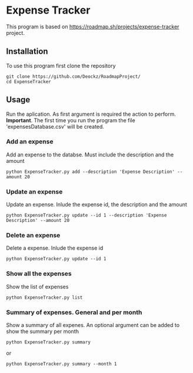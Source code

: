 # Expense Tracker

This program is based on https://roadmap.sh/projects/expense-tracker project.

## Installation

To use this program first clone the repository

```
git clone https://github.com/Deockz/RoadmapProject/
cd ExpenseTracker
```

## Usage

Run the aplication. As first argument is required the action to perform.
**Important**. The first time you run the program the file 'expensesDatabase.csv' will be created.

### Add an expense
Add an expense to the databse. Must include the description and the amount 
```
python ExpenseTracker.py add --description 'Expense Description' --amount 20
```

### Update an expense
Update an expense. Inlude the expense id, the description and the amount 
```
python ExpenseTracker.py update --id 1 --description 'Expense Description' --amount 20
```

### Delete an expense
Delete a expense. Inlude the expense id
```
python ExpenseTracker.py update --id 1
```

### Show all the expenses
Show the list of expenses
```
python ExpenseTracker.py list
```

### Summary of expenses. General and per month
Show a summary of all expenes. An optional argument can be added to show the summary per month
```
python ExpenseTracker.py summary
```
or
```
python ExpenseTracker.py summary --month 1
```
